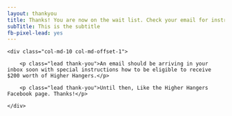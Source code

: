 ```yaml
---
layout: thankyou
title: Thanks! You are now on the wait list. Check your email for instructions...
subTitle: This is the subtitle
fb-pixel-lead: yes
---
```


<div id="fb-root"></div>
<script>(function(d, s, id) {
  var js, fjs = d.getElementsByTagName(s)[0];
  if (d.getElementById(id)) return;
  js = d.createElement(s); js.id = id;
  js.src = "//connect.facebook.net/en_US/sdk.js#xfbml=1&version=v2.5&appId=194581360877232";
  fjs.parentNode.insertBefore(js, fjs);
}(document, 'script', 'facebook-jssdk'));</script>

<div class="row">

 	<div class="col-md-10 col-md-offset-1">

		<p class="lead thank-you">An email should be arriving in your inbox soon with special instructions how to be eligible to receive $200 worth of Higher Hangers.</p>

		<p class="lead thank-you">Until then, Like the Higher Hangers Facebook page. Thanks!</p>

	</div>

</div>

<div class="row">
	<div class="col-md-2 col-md-offset-5">  
		<div class="fb-like" data-href="https://www.facebook.com/higherhangers" data-layout="standard" data-action="like" data-show-faces="true" data-share="false"></div>
 	</div>   
 </div>